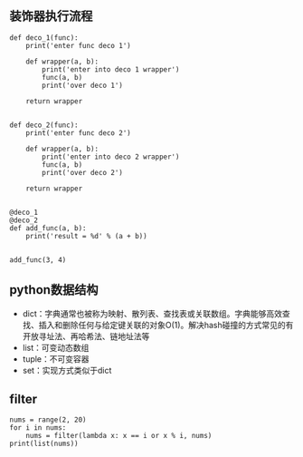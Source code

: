 ## 装饰器执行流程
```
def deco_1(func):
    print('enter func deco 1')

    def wrapper(a, b):
        print('enter into deco 1 wrapper')
        func(a, b)
        print('over deco 1')

    return wrapper


def deco_2(func):
    print('enter func deco 2')

    def wrapper(a, b):
        print('enter into deco 2 wrapper')
        func(a, b)
        print('over deco 2')

    return wrapper


@deco_1
@deco_2
def add_func(a, b):
    print('result = %d' % (a + b))


add_func(3, 4)

```
## python数据结构
 - dict：字典通常也被称为映射、散列表、查找表或关联数组。字典能够高效查找、插入和删除任何与给定键关联的对象O(1)。解决hash碰撞的方式常见的有开放寻址法、再哈希法、链地址法等
 - list：可变动态数组
 - tuple：不可变容器
 - set：实现方式类似于dict

## filter
```
nums = range(2, 20)
for i in nums:
    nums = filter(lambda x: x == i or x % i, nums)
print(list(nums))

```
